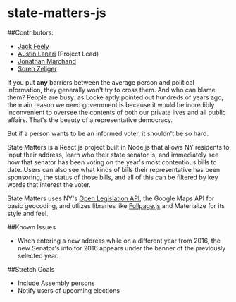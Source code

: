 # state-matters-js

##Contributors:
* [Jack Feely](https://github.com/jackfeely)
* [Austin Lanari](https://github.com/foggy1) (Project Lead)
* [Jonathan Marchand](https://github.com/jmarsh433)
* [Soren Zeliger](https://github.com/soreasy)


If you put **any** barriers between the average person and political information, they generally won't try to cross them.  And who can blame them?  People are busy: as Locke aptly pointed out hundreds of years ago, the main reason we need government is because it would be incredibly inconvenient to oversee the contents of both our private lives and all public affairs.  That's the beauty of a representative democracy.

But if a person wants to be an informed voter, it shouldn't be so hard.

State Matters is a React.js project built in Node.js that allows NY residents to input their address, learn who their state senator is, and immediately see how that senator has been voting on the year's most contentious bills to date.  Users can also see what kinds of bills their representative has been sponsoring, the status of those bills, and all of this can be filtered by key words that interest the voter.

State Matters uses NY's [Open Legislation API](https://github.com/nysenate/OpenLegislation), the Google Maps API for basic geocoding, and utlizes libraries like [Fullpage.js](https://github.com/alvarotrigo/fullPage.js/) and Materialize for its style and feel.

##Known Issues
* When entering a new address while on a different year from 2016, the new Senator's info for 2016 appears under the banner of the previously selected year.

##Stretch Goals
* Include Assembly persons
* Notify users of upcoming elections
